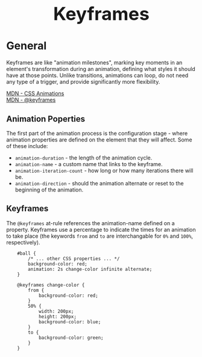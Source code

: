<h1 style='text-align:center;font-size:3rem;'>Keyframes</h1>

# General
Keyframes are like "animation milestones", marking key moments in an element's transformation during an animation, defining what styles it should have at those points. Unlike transitions, animations can loop, do not need any type of a trigger, and provide significantly more flexibility.

[MDN - CSS Animations](https://developer.mozilla.org/en-US/docs/Web/CSS/CSS_Animations/Using_CSS_animations)<br>
[MDN - @keyframes](https://developer.mozilla.org/en-US/docs/Web/CSS/@keyframes)<br>

## Animation Poperties
The first part of the animation process is the configuration stage - where animation properties are defined on the element that they will affect. Some of these include:

* ```animation-duration``` - the length of the animation cycle. 
* ```animation-name``` - a custom name that links to the keyframe.
* ```animation-iteration-count``` - how long or how many iterations there will be.
* ```animation-direction``` - should the animation alternate or reset to the beginning of the animation.

## Keyframes
The ```@keyframes``` at-rule references the animation-name defined on a property. Keyframes use a percentage to indicate the times for an animation to take place (the keywords ```from``` and ```to``` are interchangable for ```0%``` and ```100%```, respectively). 

        #ball {
            /* ... other CSS properties ... */
            background-color: red;
            animation: 2s change-color infinite alternate;
        }

        @keyframes change-color {
            from {
                background-color: red;
            }
            50% {
                width: 200px;
                height: 200px;
                background-color: blue;
            }
            to {
                background-color: green;
            }
        }
